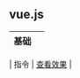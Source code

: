 ## vue.js
 基础 ||
| --------- | --------- |

| 指令 | [查看效果](https://e-greehe.github.io/vue.js/基础/指令.html) |
